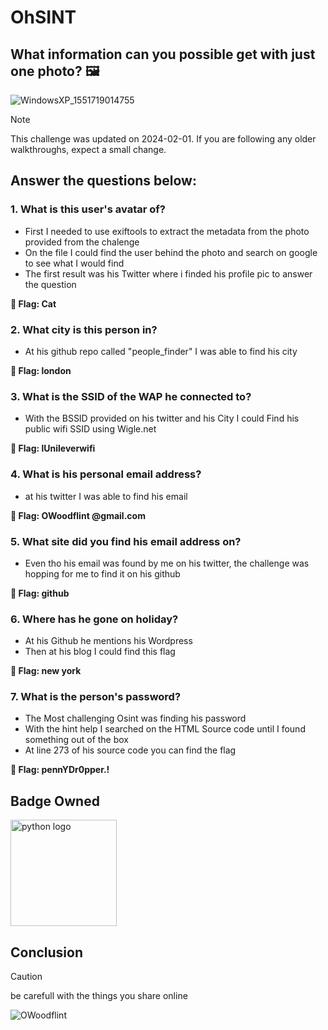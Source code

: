 # OhSINT

## What information can you possible get with just one photo? 🖼️ <br>

![WindowsXP_1551719014755](https://github.com/paulemacedo/CTF-OhSINT/assets/59907505/587a9433-ba5e-44ff-8057-905c90fc84bc)

> [!NOTE]
> This challenge was updated on 2024-02-01. If you are following any older walkthroughs, expect a small change.

## Answer the questions below:

### 1. What is this user's avatar of?

- First I needed to use exiftools to extract the metadata from the photo provided from the chalenge
- On the file I could find the user behind the photo and search on google to see what I would find
- The first result was his Twitter where i finded his profile pic to answer the question<br>

 __🚩 Flag: Cat__

### 2. What city is this person in?
- At his github repo  called "people_finder" I was able to find his city

 __🚩 Flag: london__

### 3. What is the SSID of the WAP he connected to? 
- With the BSSID provided on his twitter and his City I could Find his public wifi SSID using Wigle.net

 __🚩 Flag: lUnileverwifi__

### 4. What is his personal email address?
- at his twitter I was able to find his email

 __🚩 Flag: OWoodflint @gmail.com__

### 5. What site did you find his email address on?
- Even tho his email was found by me on his twitter, the challenge was hopping for me to find it on his github

 __🚩 Flag: github__

### 6. Where has he gone on holiday?
- At his Github he mentions his Wordpress
- Then at his blog I could find this flag

 __🚩 Flag: new york__

### 7. What is the person's password?
- The Most challenging Osint was finding his password
- With the hint help I searched on the HTML Source code until I found something out of the box
- At line 273 of his source code you can find the flag

 __🚩 Flag: pennYDr0pper.!__

## Badge Owned
[<img src="https://assets.tryhackme.com/img/badges/ohsint.svg" height="170" alt="python logo"/>](https://tryhackme.com/p/paulemacedo)

## Conclusion
> [!CAUTION]
> be carefull with the things you share online

![OWoodflint](https://github.com/paulemacedo/CTF-OhSINT/assets/59907505/4ba750b8-2f78-4453-9e0d-c551f5b8b859)
